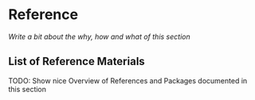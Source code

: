 # Reference

_Write a bit about the why, how and what of this section_

## List of Reference Materials

TODO: Show nice Overview of References and Packages documented in this section
